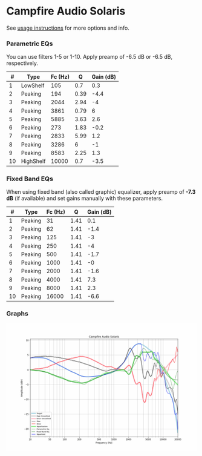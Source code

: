 # Campfire Audio Solaris
See [usage instructions](https://github.com/jaakkopasanen/AutoEq#usage) for more options and info.

### Parametric EQs
You can use filters 1-5 or 1-10. Apply preamp of -6.5 dB or -6.5 dB, respectively.

|   # | Type      |   Fc (Hz) |    Q |   Gain (dB) |
|-----|-----------|-----------|------|-------------|
|   1 | LowShelf  |       105 | 0.7  |         0.3 |
|   2 | Peaking   |       194 | 0.39 |        -4.4 |
|   3 | Peaking   |      2044 | 2.94 |        -4   |
|   4 | Peaking   |      3861 | 0.79 |         6   |
|   5 | Peaking   |      5885 | 3.63 |         2.6 |
|   6 | Peaking   |       273 | 1.83 |        -0.2 |
|   7 | Peaking   |      2833 | 5.99 |         1.2 |
|   8 | Peaking   |      3286 | 6    |        -1   |
|   9 | Peaking   |      8583 | 2.25 |         1.3 |
|  10 | HighShelf |     10000 | 0.7  |        -3.5 |

### Fixed Band EQs
When using fixed band (also called graphic) equalizer, apply preamp of **-7.3 dB** (if available) and set gains manually with these parameters.

|   # | Type    |   Fc (Hz) |    Q |   Gain (dB) |
|-----|---------|-----------|------|-------------|
|   1 | Peaking |        31 | 1.41 |         0.1 |
|   2 | Peaking |        62 | 1.41 |        -1.4 |
|   3 | Peaking |       125 | 1.41 |        -3   |
|   4 | Peaking |       250 | 1.41 |        -4   |
|   5 | Peaking |       500 | 1.41 |        -1.7 |
|   6 | Peaking |      1000 | 1.41 |        -0   |
|   7 | Peaking |      2000 | 1.41 |        -1.6 |
|   8 | Peaking |      4000 | 1.41 |         7.3 |
|   9 | Peaking |      8000 | 1.41 |         2.3 |
|  10 | Peaking |     16000 | 1.41 |        -6.6 |

### Graphs
![](./Campfire%20Audio%20Solaris.png)
